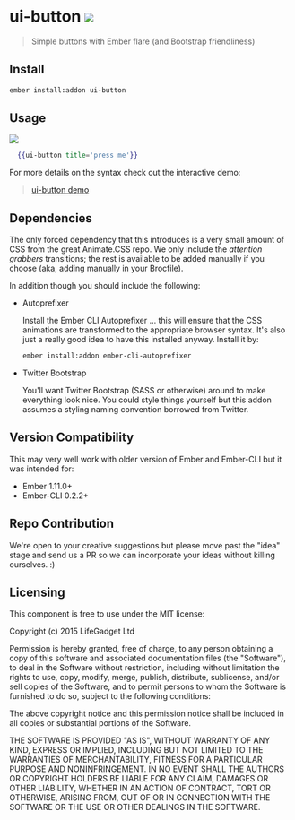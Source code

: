 # ui-button ![ ](https://travis-ci.org/lifegadget/ui-button.svg)
> Simple buttons with Ember flare (and Bootstrap friendliness)

## Install ##

````bash
ember install:addon ui-button
````

## Usage ##
![ ](vendor/ui-button/screen-shot.png)


````hbs
  {{ui-button title='press me'}}
````

For more details on the syntax check out the interactive demo:

> [ui-button demo](http://current.development.ui-button.divshot.io)

## Dependencies ##

The only forced dependency that this introduces is a very small amount of CSS from the great Animate.CSS repo. We only include the *attention grabbers* transitions; the rest is available to be added manually if you choose (aka, adding manually in your Brocfile).

In addition though you should include the following:

- Autoprefixer

    Install the Ember CLI Autoprefixer ... this will ensure that the CSS animations are transformed to the appropriate browser syntax. It's also just a really good idea to have this installed anyway. Install it by:

    ````bash
    ember install:addon ember-cli-autoprefixer
    ````

- Twitter Bootstrap

    You'll want Twitter Bootstrap (SASS or otherwise) around to make everything look nice. You could style things yourself but this addon assumes a styling naming convention borrowed from Twitter. 


## Version Compatibility

This may very well work with older version of Ember and Ember-CLI but it was intended for:

- Ember 1.11.0+
- Ember-CLI 0.2.2+

## Repo Contribution

We're open to your creative suggestions but please move past the "idea" stage 
and send us a PR so we can incorporate your ideas without killing ourselves. :)

## Licensing

This component is free to use under the MIT license:

Copyright (c) 2015 LifeGadget Ltd

Permission is hereby granted, free of charge, to any person obtaining a copy of
this software and associated documentation files (the "Software"), to deal in
the Software without restriction, including without limitation the rights to
use, copy, modify, merge, publish, distribute, sublicense, and/or sell copies
of the Software, and to permit persons to whom the Software is furnished to do
so, subject to the following conditions:

The above copyright notice and this permission notice shall be included in all
copies or substantial portions of the Software.

THE SOFTWARE IS PROVIDED "AS IS", WITHOUT WARRANTY OF ANY KIND, EXPRESS OR
IMPLIED, INCLUDING BUT NOT LIMITED TO THE WARRANTIES OF MERCHANTABILITY,
FITNESS FOR A PARTICULAR PURPOSE AND NONINFRINGEMENT. IN NO EVENT SHALL THE
AUTHORS OR COPYRIGHT HOLDERS BE LIABLE FOR ANY CLAIM, DAMAGES OR OTHER
LIABILITY, WHETHER IN AN ACTION OF CONTRACT, TORT OR OTHERWISE, ARISING FROM,
OUT OF OR IN CONNECTION WITH THE SOFTWARE OR THE USE OR OTHER DEALINGS IN THE
SOFTWARE.

